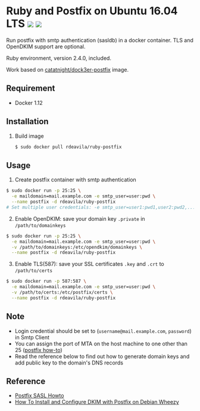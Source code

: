 # Ruby and Postfix on Ubuntu 16.04 LTS [![](https://images.microbadger.com/badges/image/rdeavila/ruby-postfix.svg)](http://microbadger.com/images/rdeavila/ruby-postfix "Get your own image badge on microbadger.com") [![](https://images.microbadger.com/badges/version/rdeavila/ruby-postfix.svg)](http://microbadger.com/images/rdeavila/ruby-postfix "Get your own version badge on microbadger.com")

Run postfix with smtp authentication (sasldb) in a docker container.
TLS and OpenDKIM support are optional.

Ruby environment, version 2.4.0, included.

Work based on [catatnight/dock3er-postfix](https://github.com/catatnight/docker-postfix)
image.

## Requirement
+ Docker 1.12

## Installation
1. Build image

	```bash
	$ sudo docker pull rdeavila/ruby-postfix
	```

## Usage

1. Create postfix container with smtp authentication

```bash
$ sudo docker run -p 25:25 \
  -e maildomain=mail.example.com -e smtp_user=user:pwd \
  --name postfix -d rdeavila/ruby-postfix
# Set multiple user credentials: -e smtp_user=user1:pwd1,user2:pwd2,...,userN:pwdN
```

2. Enable OpenDKIM: save your domain key ```.private``` in ```/path/to/domainkeys```

```bash
$ sudo docker run -p 25:25 \
  -e maildomain=mail.example.com -e smtp_user=user:pwd \
  -v /path/to/domainkeys:/etc/opendkim/domainkeys \
  --name postfix -d rdeavila/ruby-postfix
```

3. Enable TLS(587): save your SSL certificates ```.key``` and ```.crt``` to  ```/path/to/certs```

```bash
$ sudo docker run -p 587:587 \
  -e maildomain=mail.example.com -e smtp_user=user:pwd \
  -v /path/to/certs:/etc/postfix/certs \
  --name postfix -d rdeavila/ruby-postfix
```

## Note
+ Login credential should be set to (`username@mail.example.com`, `password`) in Smtp Client
+ You can assign the port of MTA on the host machine to one other than 25 ([postfix how-to](http://www.postfix.org/MULTI_INSTANCE_README.html))
+ Read the reference below to find out how to generate domain keys and add public key to the domain's DNS records

## Reference
+ [Postfix SASL Howto](http://www.postfix.org/SASL_README.html)
+ [How To Install and Configure DKIM with Postfix on Debian Wheezy](https://www.digitalocean.com/community/articles/how-to-install-and-configure-dkim-with-postfix-on-debian-wheezy)
